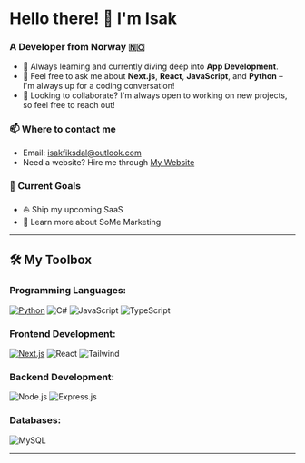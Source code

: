 # Hello there! 👋 I'm **Isak**

### A Developer from Norway 🇳🇴

- 🌱 Always learning and currently diving deep into **App Development**.
- 💬 Feel free to ask me about **Next.js**, **React**, **JavaScript**, and **Python** – I'm always up for a coding conversation!
- 🤝 Looking to collaborate? I'm always open to working on new projects, so feel free to reach out!

### 📫 Where to contact me
- Email: [isakfiksdal@outlook.com](mailto:isakfiksdal@outlook.com)
- Need a website? Hire me through [My Website](https://isakfiks.me/contact)

### 🎯 Current Goals
- ⛵️ Ship my upcoming SaaS
- 🚀 Learn more about SoMe Marketing 
---

## 🛠️ My Toolbox

### Programming Languages:
[![Python](https://img.shields.io/badge/Python-3776AB?logo=python&logoColor=fff)](#)
![C#](https://img.shields.io/badge/-C%23-239120?logo=csharp&logoColor=white)
![JavaScript](https://img.shields.io/badge/-JavaScript-F7DF1E?logo=javascript&logoColor=black)
![TypeScript](https://img.shields.io/badge/-TypeScript-007ACC?logo=typescript&logoColor=white)



### Frontend Development:
[![Next.js](https://img.shields.io/badge/Next.js-black?logo=next.js&logoColor=white)](#)
![React](https://img.shields.io/badge/-React-61DAFB?logo=react&logoColor=black)
![Tailwind](https://img.shields.io/badge/-TailwindCSS-38B2AC?logo=tailwind-css&logoColor=white)

### Backend Development:
![Node.js](https://img.shields.io/badge/-Node.js-339933?logo=node-dot-js&logoColor=white)
![Express.js](https://img.shields.io/badge/-Express-000000?logo=express&logoColor=white)

### Databases:
![MySQL](https://img.shields.io/badge/-MySQL-4479A1?logo=mysql&logoColor=white)


---
